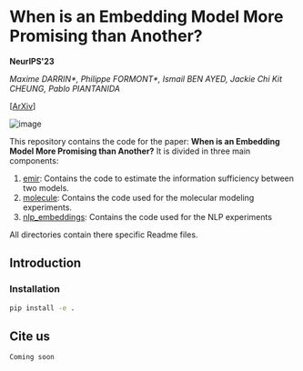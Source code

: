 # When is an Embedding Model More Promising than Another?
**NeurIPS'23**

*Maxime DARRIN\*, Philippe FORMONT\*, Ismail BEN AYED, Jackie Chi Kit CHEUNG, Pablo PIANTANIDA*

[[ArXiv](https://arxiv.org/abs/2406.07640)]

![image](https://github.com/user-attachments/assets/97125cc0-aa8e-48ee-88d5-7a7201507516)


This repository contains the code for the paper: **When is an Embedding Model More Promising than Another?**
It is divided in three main components:
1. [emir](emir): Contains the code to estimate the information sufficiency between two models.
2. [molecule](molecule): Contains the code used for the molecular modeling experiments.
3. [nlp_embeddings](nlp_embeddings): Contains the code used for the NLP experiments

All directories contain there specific Readme files.

## Introduction

### Installation

```bash
pip install -e . 
```

Cite us
-
```
Coming soon
```
